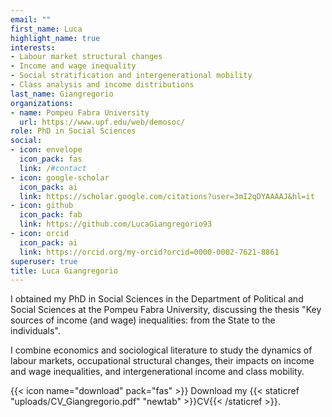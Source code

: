 ```yaml
---
email: ""
first_name: Luca
highlight_name: true
interests:
- Labour market structural changes
- Income and wage inequality
- Social stratification and intergenerational mobility
- Class analysis and income distributions
last_name: Giangregorio
organizations:
- name: Pompeu Fabra University 
  url: https://www.upf.edu/web/demosoc/
role: PhD in Social Sciences
social:
- icon: envelope
  icon_pack: fas
  link: /#contact
- icon: google-scholar
  icon_pack: ai
  link: https://scholar.google.com/citations?user=3mI2qDYAAAAJ&hl=it
- icon: github
  icon_pack: fab
  link: https://github.com/LucaGiangregorio93
- icon: orcid
  icon_pack: ai
  link: https://orcid.org/my-orcid?orcid=0000-0002-7621-8861
superuser: true
title: Luca Giangregorio
---
```


I obtained my PhD in Social Sciences in the Department of Political and Social Sciences at the Pompeu Fabra University, discussing the thesis "Key sources of income (and wage) inequalities: from the State to the individuals".

I combine economics and sociological literature to study the dynamics of labour markets, occupational structural changes, their impacts on income and wage inequalities, and intergenerational income and class mobility.


{{< icon name="download" pack="fas" >}} Download my {{< staticref "uploads/CV_Giangregorio.pdf" "newtab" >}}CV{{< /staticref >}}.
